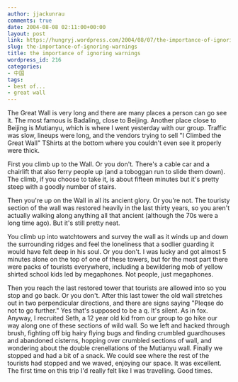```yaml
---
author: jjackunrau
comments: true
date: 2004-08-08 02:11:00+00:00
layout: post
link: https://hungryj.wordpress.com/2004/08/07/the-importance-of-ignoring-warnings/
slug: the-importance-of-ignoring-warnings
title: the importance of ignoring warnings
wordpress_id: 216
categories:
- 中国
tags:
- best of...
- great wall
---
```


The Great Wall is very long and there are many places a person can go see it.  The most famous is Badaling, close to Beijing.  Another place close to Beijing is Mutianyu, which is where I went yesterday with our group.  Traffic was slow, lineups were long, and the vendors trying to sell "I Climbed the Great Wall" TShirts at the bottom where you couldn't even see it properly were thick.

First you climb up to the Wall.  Or you don't.  There's a cable car and a chairlift that also ferry people up (and a toboggan run to slide them down).  The climb, if you choose to take it, is about fifteen minutes but it's pretty steep with a goodly number of stairs.

Then you're up on the Wall in all its ancient glory.  Or you're not.  The touristy section of the wall was restored heavily in the last thirty years, so you aren't actually walking along anything all that ancient (although the 70s were a long time ago).  But it's still pretty neat.

You climb up into watchtowers and survey the wall as it winds up and down the surrounding ridges and feel the loneliness that a sodlier guarding it would have felt deep in his soul.  Or you don't.  I was lucky and got almost 5 minutes alone on the top of one of these towers, but for the most part there were packs of tourists everywhere, including a bewildering mob of yellow shirted school kids led by megaphones.  Not people, just megaphones.

Then you reach the last restored tower that tourists are allowed into so you stop and go back.  Or you don't.  After this last tower the old wall stretches out in two perpendicular directions, and there are signs saying "Pleqse do not to go further."  Yes that's supposed to be a q.  It's silent.  As in fox.  Anyway, I recruited Seth, a 12 year old kid from our group to go hike our way along one of these sections of wild wall.  So we left and hacked through brush, fighting off big hairy flying bugs and finding crumbled guardhouses and abandoned cisterns, hopping over crumbled sections of wall, and wondering about the double crenellations of the Mutianyu wall.  Finally we stopped and had a bit of a snack.  We could see where the rest of the tourists had stopped and we waved, enjoying our space.  It was excellent.  The first time on this trip I'd really felt like I was travelling.  Good times.
